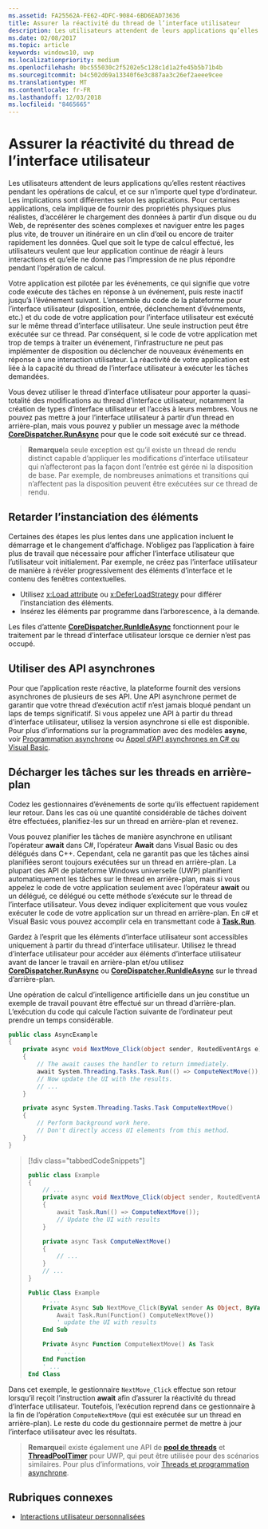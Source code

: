 ```yaml
---
ms.assetid: FA25562A-FE62-4DFC-9084-6BD6EAD73636
title: Assurer la réactivité du thread de l’interface utilisateur
description: Les utilisateurs attendent de leurs applications qu’elles restent réactives pendant les opérations de calcul, et ce sur n’importe quel type d’ordinateur.
ms.date: 02/08/2017
ms.topic: article
keywords: windows10, uwp
ms.localizationpriority: medium
ms.openlocfilehash: 0bc555030c2f5202e5c128c1d1a2fe45b5b71b4b
ms.sourcegitcommit: b4c502d69a13340f6e3c887aa3c26ef2aeee9cee
ms.translationtype: MT
ms.contentlocale: fr-FR
ms.lasthandoff: 12/03/2018
ms.locfileid: "8465665"
---
```

# <a name="keep-the-ui-thread-responsive"></a>Assurer la réactivité du thread de l’interface utilisateur


Les utilisateurs attendent de leurs applications qu’elles restent réactives pendant les opérations de calcul, et ce sur n’importe quel type d’ordinateur. Les implications sont différentes selon les applications. Pour certaines applications, cela implique de fournir des propriétés physiques plus réalistes, d’accélérer le chargement des données à partir d’un disque ou du Web, de représenter des scènes complexes et naviguer entre les pages plus vite, de trouver un itinéraire en un clin d’œil ou encore de traiter rapidement les données. Quel que soit le type de calcul effectué, les utilisateurs veulent que leur application continue de réagir à leurs interactions et qu’elle ne donne pas l’impression de ne plus répondre pendant l’opération de calcul.

Votre application est pilotée par les événements, ce qui signifie que votre code exécute des tâches en réponse à un événement, puis reste inactif jusqu’à l’événement suivant. L’ensemble du code de la plateforme pour l’interface utilisateur (disposition, entrée, déclenchement d’événements, etc.) et du code de votre application pour l’interface utilisateur est exécuté sur le même thread d’interface utilisateur. Une seule instruction peut être exécutée sur ce thread. Par conséquent, si le code de votre application met trop de temps à traiter un événement, l’infrastructure ne peut pas implémenter de disposition ou déclencher de nouveaux événements en réponse à une interaction utilisateur. La réactivité de votre application est liée à la capacité du thread de l’interface utilisateur à exécuter les tâches demandées.

Vous devez utiliser le thread d’interface utilisateur pour apporter la quasi-totalité des modifications au thread d’interface utilisateur, notamment la création de types d’interface utilisateur et l’accès à leurs membres. Vous ne pouvez pas mettre à jour l’interface utilisateur à partir d’un thread en arrière-plan, mais vous pouvez y publier un message avec la méthode [**CoreDispatcher.RunAsync**](https://msdn.microsoft.com/library/windows/apps/Hh750317) pour que le code soit exécuté sur ce thread.

> **Remarque**la seule exception est qu’il existe un thread de rendu distinct capable d’appliquer les modifications d’interface utilisateur qui n’affecteront pas la façon dont l’entrée est gérée ni la disposition de base. Par exemple, de nombreuses animations et transitions qui n’affectent pas la disposition peuvent être exécutées sur ce thread de rendu.

## <a name="delay-element-instantiation"></a>Retarder l’instanciation des éléments

Certaines des étapes les plus lentes dans une application incluent le démarrage et le changement d’affichage. N’obligez pas l’application à faire plus de travail que nécessaire pour afficher l’interface utilisateur que l’utilisateur voit initialement. Par exemple, ne créez pas l’interface utilisateur de manière à révéler progressivement des éléments d’interface et le contenu des fenêtres contextuelles.

-   Utilisez [x:Load attribute](../xaml-platform/x-load-attribute.md) ou [x:DeferLoadStrategy](https://msdn.microsoft.com/library/windows/apps/Mt204785) pour différer l’instanciation des éléments.
-   Insérez les éléments par programme dans l’arborescence, à la demande.

Les files d’attente [**CoreDispatcher.RunIdleAsync**](https://msdn.microsoft.com/library/windows/apps/Hh967918) fonctionnent pour le traitement par le thread d’interface utilisateur lorsque ce dernier n’est pas occupé.

## <a name="use-asynchronous-apis"></a>Utiliser des API asynchrones

Pour que l’application reste réactive, la plateforme fournit des versions asynchrones de plusieurs de ses API. Une API asynchrone permet de garantir que votre thread d’exécution actif n’est jamais bloqué pendant un laps de temps significatif. Si vous appelez une API à partir du thread d’interface utilisateur, utilisez la version asynchrone si elle est disponible. Pour plus d’informations sur la programmation avec des modèles **async**, voir [Programmation asynchrone](https://msdn.microsoft.com/library/windows/apps/Mt187335) ou [Appel d’API asynchrones en C# ou Visual Basic](https://msdn.microsoft.com/library/windows/apps/Mt187337).

## <a name="offload-work-to-background-threads"></a>Décharger les tâches sur les threads en arrière-plan

Codez les gestionnaires d’événements de sorte qu’ils effectuent rapidement leur retour. Dans les cas où une quantité considérable de tâches doivent être effectuées, planifiez-les sur un thread en arrière-plan et revenez.

Vous pouvez planifier les tâches de manière asynchrone en utilisant l’opérateur **await** dans C#, l’opérateur **Await** dans Visual Basic ou des délégués dans C++. Cependant, cela ne garantit pas que les tâches ainsi planifiées seront toujours exécutées sur un thread en arrière-plan. La plupart des API de plateforme Windows universelle (UWP) planifient automatiquement les tâches sur le thread en arrière-plan, mais si vous appelez le code de votre application seulement avec l’opérateur **await** ou un délégué, ce délégué ou cette méthode s’exécute sur le thread de l’interface utilisateur. Vous devez indiquer explicitement que vous voulez exécuter le code de votre application sur un thread en arrière-plan. En c# et Visual Basic vous pouvez accomplir cela en transmettant code à [**Task.Run**](https://msdn.microsoft.com/library/windows/apps/xaml/system.threading.tasks.task.run.aspx).

Gardez à l’esprit que les éléments d’interface utilisateur sont accessibles uniquement à partir du thread d’interface utilisateur. Utilisez le thread d’interface utilisateur pour accéder aux éléments d’interface utilisateur avant de lancer le travail en arrière-plan et/ou utilisez [**CoreDispatcher.RunAsync**](https://msdn.microsoft.com/library/windows/apps/Hh750317) ou [**CoreDispatcher.RunIdleAsync**](https://msdn.microsoft.com/library/windows/apps/Hh967918) sur le thread d’arrière-plan.

Une opération de calcul d’intelligence artificielle dans un jeu constitue un exemple de travail pouvant être effectué sur un thread d’arrière-plan. L’exécution du code qui calcule l’action suivante de l’ordinateur peut prendre un temps considérable.

```csharp
public class AsyncExample
{
    private async void NextMove_Click(object sender, RoutedEventArgs e)
    {
        // The await causes the handler to return immediately.
        await System.Threading.Tasks.Task.Run(() => ComputeNextMove());
        // Now update the UI with the results.
        // ...
    }

    private async System.Threading.Tasks.Task ComputeNextMove()
    {
        // Perform background work here.
        // Don't directly access UI elements from this method.
    }
}
```

> [!div class="tabbedCodeSnippets"]
> ```csharp
> public class Example
> {
>     // ...
>     private async void NextMove_Click(object sender, RoutedEventArgs e)
>     {
>         await Task.Run(() => ComputeNextMove());
>         // Update the UI with results
>     }
> 
>     private async Task ComputeNextMove()
>     {
>         // ...
>     }
>     // ...
> }
> ```
> ```vb
> Public Class Example
>     ' ...
>     Private Async Sub NextMove_Click(ByVal sender As Object, ByVal e As RoutedEventArgs)
>         Await Task.Run(Function() ComputeNextMove())
>         ' update the UI with results
>     End Sub
> 
>     Private Async Function ComputeNextMove() As Task
>         ' ...
>     End Function
>     ' ...
> End Class
> ```

Dans cet exemple, le gestionnaire `NextMove_Click` effectue son retour lorsqu’il reçoit l’instruction **await** afin d’assurer la réactivité du thread d’interface utilisateur. Toutefois, l’exécution reprend dans ce gestionnaire à la fin de l’opération `ComputeNextMove` (qui est exécutée sur un thread en arrière-plan). Le reste du code du gestionnaire permet de mettre à jour l’interface utilisateur avec les résultats.

> **Remarque**il existe également une API de [**pool de threads**](https://msdn.microsoft.com/library/windows/apps/BR229621) et [**ThreadPoolTimer**](https://msdn.microsoft.com/library/windows/apps/windows.system.threading.threadpooltimer.aspx) pour UWP, qui peut être utilisée pour des scénarios similaires. Pour plus d’informations, voir [Threads et programmation asynchrone](https://msdn.microsoft.com/library/windows/apps/Mt187340).

## <a name="related-topics"></a>Rubriques connexes

* [Interactions utilisateur personnalisées](https://msdn.microsoft.com/library/windows/apps/Mt185599)
